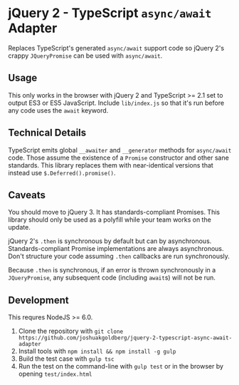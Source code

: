 # jQuery 2 - TypeScript `async/await` Adapter

Replaces TypeScript's generated `async/await` support code so jQuery 2's crappy `JQueryPromise` can be used with `async/await`.


## Usage

This only works in the browser with jQuery 2 and TypeScript >= 2.1 set to output ES3 or ES5 JavaScript.
Include `lib/index.js` so that it's run before any code uses the `await` keyword.


## Technical Details

TypeScript emits global `__awaiter` and `__generator` methods for `async/await` code.
Those assume the existence of a `Promise` constructor and other sane standards.
This library replaces them with near-identical versions that instead use `$.Deferred().promise()`.


## Caveats

You should move to jQuery 3. It has standards-compliant Promises.
This library should only be used as a polyfill while your team works on the update.

jQuery 2's `.then` is synchronous by default but can by asynchronous.
Standards-compliant Promise implementations are always asynchronous.
Don't structure your code assuming `.then` callbacks are run synchronously.

Because `.then` is synchronous, if an error is thrown synchronously in a `JQueryPromise`, any subsequent code (including `await`s) will not be run.


## Development

This requres NodeJS >= 6.0.

1. Clone the repository with `git clone https://github.com/joshuakgoldberg/jquery-2-typescript-async-await-adapter`
2. Install tools with `npm install && npm install -g gulp`
3. Build the test case with `gulp tsc`
4. Run the test on the command-line with `gulp test` or in the browser by opening `test/index.html`
